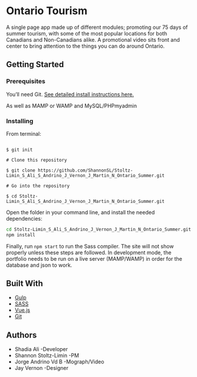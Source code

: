 # Ontario Tourism
A single page app made up of different modules; promoting our 75 days of summer tourism, with some of the most popular locations for both Canadians and Non-Canadians alike. A promotional video sits front and center to bring attention to the things you can do around Ontario. 
 
## Getting Started

### Prerequisites

You’ll need Git.
[See detailed install instructions here.](https://gist.github.com/derhuerst/1b15ff4652a867391f03)

As well as MAMP or WAMP and MySQL/PHPmyadmin

### Installing

From terminal:

```# Initialize git

$ git init

# Clone this repository

$ git clone https://github.com/ShannonSL/Stoltz-Limin_S_Ali_S_Andrino_J_Vernon_J_Martin_N_Ontario_Summer.git

# Go into the repository

$ cd Stoltz-Limin_S_Ali_S_Andrino_J_Vernon_J_Martin_N_Ontario_Summer.git

```

Open the folder in your command line, and install the needed dependencies:

```bash
cd Stoltz-Limin_S_Ali_S_Andrino_J_Vernon_J_Martin_N_Ontario_Summer.git
npm install
```

Finally, run `npm start` to run the Sass compiler. The site will not show properly unless these steps are followed. In development mode, the portfolio needs to be run on a live server (MAMP/WAMP) in order for the database and json to work.

## Built With

* [Gulp](https://gulpjs.com/) 
* [SASS](https://sass-lang.com/)
* [Vue.js](https://vuejs.org/)
* [Git](https://git-scm.com/)

## Authors

* Shadia Ali -Developer
* Shannon Stoltz-Limin -PM
* Jorge Andrino Vd B -Mograph/Video 
* Jay Vernon  -Designer




